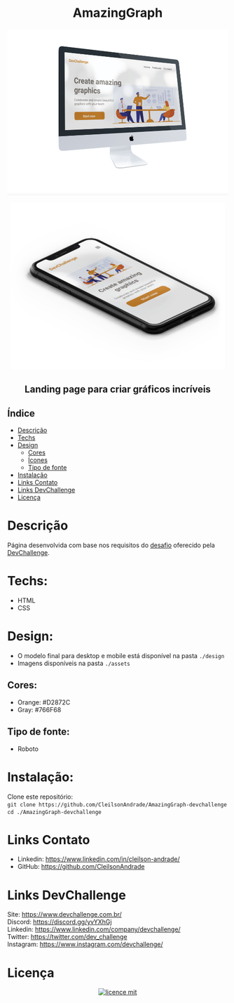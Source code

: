 <div align="center">
  <h1>AmazingGraph</h1>
  <p>
    <img src="./design/desktop-model.png" height="380">
  </p>
  <p>
    <img src="./design/mobile-model.png" height="380">
  </p> 
  <h2>
    Landing page para criar gráficos incríveis
  </h2>
</div>

  

## Índice

* [Descrição](#descrição)
* [Techs](#techs) 
* [Design](#design)
  * [Cores](#cores)
  * [Ícones](#ícones)
  * [Tipo de fonte](#tipo-de-fonte)
* [Instalação](#instalação)
* [Links Contato](#links-contato)
* [Links DevChallenge](#links-devchallenge)
* [Licença](#licença)

# Descrição
Página desenvolvida com base nos requisitos do <a href="https://github.com/Lorenalgm/AmazingGraph">desafio</a> oferecido pela <a href="https://devchallenge.now.sh/">DevChallenge</a>.

# Techs: 
- HTML
- CSS

# Design:
- O modelo final para desktop e mobile está disponível na pasta `./design`
- Imagens disponíveis na pasta `./assets`<br>

## Cores:
- Orange: #D2872C<br>
- Gray: #766F68<br>

## Tipo de fonte:
- Roboto

# Instalação:
Clone este repositório:<br>
`git clone https://github.com/CleilsonAndrade/AmazingGraph-devchallenge`<br>
`cd ./AmazingGraph-devchallenge`

# Links Contato
- Linkedin: https://www.linkedin.com/in/cleilson-andrade/<br>
- GitHub: https://github.com/CleilsonAndrade<br>

# Links DevChallenge
Site: https://www.devchallenge.com.br/ <br>
Discord: https://discord.gg/yvYXhGj <br>
Linkedin: https://www.linkedin.com/company/devchallenge/<br>
Twitter: https://twitter.com/dev_challenge<br>
Instagram: https://www.instagram.com/devchallenge/<br>

# Licença
<p align="center"><a href="https://github.com/CleilsonAndrade/AmazingGraph-devchallenge/blob/master/LICENSE"><img src="https://camo.githubusercontent.com/002151a49ee9afae7ce4c2bce93056c9f0e108fbd14e5a7e46e7e79d87bb1071/68747470733a2f2f696d672e736869656c64732e696f2f62616467652f6c6963656e63652d4d49542d626c75652e7376673f7374796c653d666c61742d737175617265" alt="licence mit" data-canonical-src="https://img.shields.io/badge/licence-MIT-blue.svg?style=flat-square" style="max-width:100%;"></a></p>
